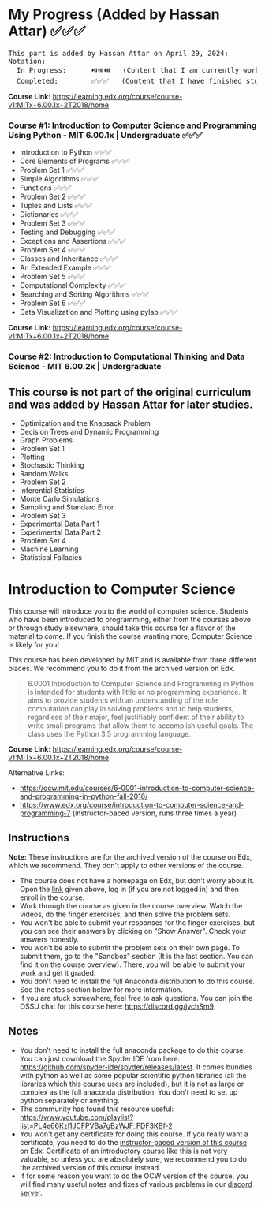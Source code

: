 # My Progress (Added by Hassan Attar) ✅✅✅
<pre>
This part is added by Hassan Attar on April 29, 2024:
Notation:
  In Progress:      ⏯️⏯️⏯️   (Content that I am currently working on)
  Completed:        ✅✅✅   (Content that I have finished studying and gained adequate proficiency)
</pre>

**Course Link:** <https://learning.edx.org/course/course-v1:MITx+6.00.1x+2T2018/home>
### Course #1: Introduction to Computer Science and Programming Using Python - MIT 6.00.1x | Undergraduate ✅✅✅ 
- Introduction to Python ✅✅✅
- Core Elements of Programs ✅✅✅
- Problem Set 1 ✅✅✅
- Simple Algorithms ✅✅✅
- Functions ✅✅✅
- Problem Set 2 ✅✅✅
- Tuples and Lists ✅✅✅
- Dictionaries ✅✅✅
- Problem Set 3 ✅✅✅
- Testing and Debugging ✅✅✅
- Exceptions and Assertions ✅✅✅
- Problem Set 4 ✅✅✅
- Classes and Inheritance ✅✅✅
- An Extended Example ✅✅✅
- Problem Set 5 ✅✅✅
- Computational Complexity ✅✅✅
- Searching and Sorting Algorithms ✅✅✅
- Problem Set 6 ✅✅✅
- Data Visualization and Plotting using pylab ✅✅✅


**Course Link:** <https://learning.edx.org/course/course-v1:MITx+6.00.1x+2T2018/home>
### Course #2:  Introduction to Computational Thinking and Data Science - MIT 6.00.2x | Undergraduate
**This course is not part of the original curriculum and was added by Hassan Attar for later studies.**
---------------
- Optimization and the Knapsack Problem
- Decision Trees and Dynamic Programming
- Graph Problems
- Problem Set 1
- Plotting
- Stochastic Thinking
- Random Walks
- Problem Set 2
- Inferential Statistics
- Monte Carlo Simulations
- Sampling and Standard Error
- Problem Set 3
- Experimental Data Part 1
- Experimental Data Part 2
- Problem Set 4
- Machine Learning
- Statistical Fallacies

# Introduction to Computer Science

This course will introduce you to the world of computer science. Students who have been introduced to programming, either from the courses above or through study elsewhere, should take this course for a flavor of the material to come. If you finish the course wanting more, Computer Science is likely for you!

This course has been developed by MIT and is available from three different places. We recommend you to do it from the archived version on Edx.

> 6.0001 Introduction to Computer Science and Programming in Python is intended for students with little or no programming experience. It aims to provide students with an understanding of the role computation can play in solving problems and to help students, regardless of their major, feel justifiably confident of their ability to write small programs that allow them to accomplish useful goals. The class uses the Python 3.5 programming language.

**Course Link:** <https://learning.edx.org/course/course-v1:MITx+6.00.1x+2T2018/home>

Alternative Links:

- <https://ocw.mit.edu/courses/6-0001-introduction-to-computer-science-and-programming-in-python-fall-2016/>
- <https://www.edx.org/course/introduction-to-computer-science-and-programming-7> (instructor-paced version, runs three times a year)

## Instructions

**Note:** These instructions are for the archived version of the course on Edx, which we recommend. They don't apply to other versions of the course.

- The course does not have a homepage on Edx, but don't worry about it. Open the [link](https://learning.edx.org/course/course-v1:MITx+6.00.1x+2T2018/home) given above, log in (if you are not logged in) and then enroll in the course.
- Work through the course as given in the course overview. Watch the videos, do the finger exercises, and then solve the problem sets.
- You won't be able to submit your responses for the finger exercises, but you can see their answers by clicking on "Show Answer". Check your answers honestly.
- You won't be able to submit the problem sets on their own page. To submit them, go to the "Sandbox" section (It is the last section. You can find it on the course overview). There, you will be able to submit your work and get it graded.
- You don't need to install the full Anaconda distribution to do this course. See the notes section below for more information.
- If you are stuck somewhere, feel free to ask questions. You can join the OSSU chat for this course here: <https://discord.gg/jvchSm9>.

## Notes

- You don't need to install the full anaconda package to do this course. You can just download the Spyder IDE from here: <https://github.com/spyder-ide/spyder/releases/latest>. It comes bundles with python as well as some popular scientific python libraries (all the libraries which this course uses are included), but it is not as large or complex as the full anaconda distribution. You don't need to set up python separately or anything.
- The community has found this resource useful: <https://www.youtube.com/playlist?list=PL4e66Kzl1JCFPVBa7gBzWJF_FDF3KBf-2>
- You won't get any certificate for doing this course. If you really want a certificate, you need to do the [instructor-paced version of this course](https://www.edx.org/course/introduction-to-computer-science-and-programming-7) on Edx. Certificate of an introductory course like this is not very valuable, so unless you are absolutely sure, we recommend you to do the archived version of this course instead.
- If for some reason you want to do the OCW version of the course, you will find many useful notes and fixes of various problems in our [discord server](https://discord.gg/jvchSm9).
